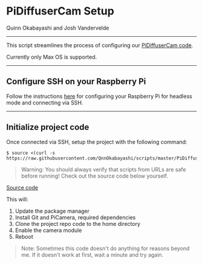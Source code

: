 # PiDiffuserCam Setup
Quinn Okabayashi and Josh Vandervelde
___
This script streamlines the process of configuring our [PiDiffuserCam code](https://github.com/QnnOkabayashi/PiDiffuserCam).

Currently only Max OS is supported.
___
## Configure SSH on your Raspberry Pi
Follow the instructions [here](https://github.com/QnnOkabayashi/scripts/blob/master/HeadlessPi/README.md) for configuring your Raspberry Pi for headless mode and connecting via SSH.
___
## Initialize project code
Once connected via SSH, setup the project with the following command:
```
$ source <(curl -s https://raw.githubusercontent.com/QnnOkabayashi/scripts/master/PiDiffuserCam/setup.sh)
```
> Warning: You should always verify that scripts from URLs are safe before running! Check out the source code below yourself.

[Source code](https://github.com/QnnOkabayashi/scripts/blob/master/PiDiffuserCam/setup.sh)

This will:
1. Update the package manager
2. Install Git and PiCamera, required dependencies
3. Clone the project repo code to the home directory
4. Enable the camera module
5. Reboot
> Note: Sometimes this code doesn't do anything for reasons beyond me. If it doesn't work at first, wait a minute and try again.
